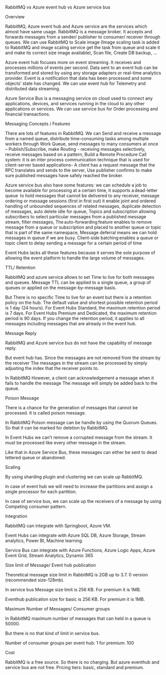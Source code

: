 RabbitMQ vs Azure event hub vs Azure service bus

Overview

RabbitMQ, Azure event hub and Azure service are the services which almost have same usage. RabbitMQ is a message broker. It accepts and forwards messages from a sender/ publisher to consumer/ receiver through queues. We can use RabbitMQ to Scale image (Image scaling task is added to RabbitMQ and image scaling service get the task from queue and scale it and make its correct size image available), Scan file, Create DB backup, ...

Azure event hub focuses more on event streaming. It receives and processes millions of events per second. Data sent to an event hub can be transformed and stored by using any storage adapters or real-time analytics provider. Event is a notification that data has been processed and some objects’ state has changed. We can use event hub for Telemetry and distributed data streaming.

Azure Service Bus is a messaging service on cloud used to connect any applications, devices, and services running in the cloud to any other applications or services. We can use service bus for Order processing and financial transactions.

Messaging Concepts / Features

There are lots of features in RabbitMQ. We can Send and receive a message from a named queue, distribute time-consuming tasks among multiple workers through Work Queue, send messages to many consumers at once – Publish/Subscribe, make Routing - receiving messages selectively, receive messages based on a pattern, Build a Remote Procedure Call system: it is an inter process communication technique that is used for client-server based applications- A client has a request message that the RPC translates and sends to the server, Use publisher confirms to make sure published messages have safely reached the broker.

Azure service bus also have some features: we can schedule a job to become available for processing at a certain time, it supports a dead-letter queue  to hold messages that cannot be delivered to any receiver, message ordering or message sessions (first in first out) it enable joint and ordered handling of unbounded sequences of related messages, duplicate detection of messages, auto delete idle for queue, Topics and subscription allowing subscribers to select particular messages from a published message stream, filter messages, The auto-forwarding feature enables to remove message from a queue or subscription and placed to another queue or topic that is part of the same namespace, Message deferral means we can hold messages in queue if we are busy. Client-side batching enables a queue or topic client to delay sending a message for a certain period of time

Event Hubs lacks all these features because it serves the sole purpose of allowing the event platform to handle the large volume of messages.

TTL/ Retention

RabbitMQ and azure service allows to set Time to live for both messages and queues. Message TTL can be applied to a single queue, a group of queues or applied on the message-by-message basis.

But There is no specific Time to live for an event but there is a retention policy on the hub. The default value and shortest possible
retention period is 1 day (24 hours). For Event Hubs Standard,
the maximum retention period is 7 days. For Event Hubs Premium and Dedicated, the maximum retention period is 90 days. If you change the retention period, it applies to all messages including messages that are already in the event hub.

Message Reply

RabbitMQ and Azure service bus do not have the capability of message reply.

But event hub has. Since the messages are not removed from the stream by the receiver The messages in the stream can be processed by simply adjusting the index that the receiver points to.

In RabbitMQ However, a client can acknowledgement a message when it fails to handle the message The message will simply be added back to the queue.

Poison Message

There is a chance for the generation of messages that cannot be processed. It is called poison message.

In RabbitMQ Poison message can be handle by using the Quorum Queues. So that it can be marked for deletion by RabbitMQ.

In Event Hubs we can’t remove a corrupted message from the stream. It must be processed like every other message in the stream.

Like that in Azure Service Bus, these messages can either be sent to dead lettered queue or abandoned.

Scaling

By using sharding plugin and clustering we can scale up RabbitMQ.

In case of event hub we will need to increase the partitions and assign a single processor for each partition.

In case of service bus, we can scale up the receivers of a message by using Competing consumer pattern.

Integration

RabbitMQ can integrate with Springboot, Azure VM.

Event Hubs can integrate with Azure SQL DB, Azure Storage, Stream analytics, Power BI, Machine learning.

Service Bus can integrate with Azure Functions, Azure Logic Apps, Azure Event Grid, Stream Analytics, Dynamic 365

Size limit of Message/ Event hub publication

Theoretical message size limit in RabbitMQ is 2GB up to 3.7. 0 version (recommended size-128mb).

In service bus Message size limit is 256 KB. For premium it is 1MB.

Eventhub publication size for basic is 256 KB. For premium it is 1MB.

Maximum Number of Messages/ Consumer groups

In RabbitMQ maximum number of messages that can held in a queue is 50000.

But there is no that kind of limit in service bus.

Number of consumer groups per event hub: 1 for premium: 100

Cost

RabbitMQ is a free source. So there is no charging. But azure eventhub and service bus are not free. Pricing tiers: basic, standard and premium.
